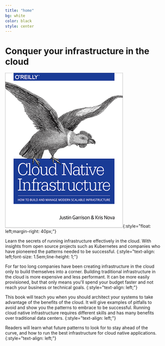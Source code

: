 ```yaml
---
title: "home"
bg: white
color: black
style: center
---
```


# Conquer your infrastructure in the cloud
![Cloud Native Infrastructure](/img/cnibook_cover_small.png){:style="float: left;margin-right: 40px;"} 

Learn the secrets of running infrastructure effectively in the cloud. With insights from open source projects such as Kubernetes and companies who have pioneered the patterns needed to be successful.
{:style="text-align: left;font-size: 1.5em;line-height: 1;"}

For far too long companies have been creating infrastructure in the cloud only to build themselves into a corner.
Building traditional infrastructure in the cloud is more expensive and less performant.
It can be more easily provisioned, but that only means you'll spend your budget faster and not reach your business or technical goals.
{:style="text-align: left;"}

This book will teach you when you should architect your systems to take advantage of the benefits of the cloud.
It will give examples of pitfalls to avoid and show you the patterns to embrace to be successful.
Running cloud native infrastructure requires different skills and has many benefits over traditional data centers.
{:style="text-align: left;"}

Readers will learn what future patterns to look for to stay ahead of the curve, and how to run the best infrastructure for cloud native applications.
{:style="text-align: left;"}
